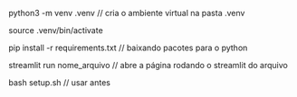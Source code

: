 python3 -m venv .venv // cria o ambiente virtual na pasta .venv

source .venv/bin/activate

pip install -r requirements.txt // baixando pacotes para o python

streamlit run nome_arquivo // abre a página rodando o streamlit do arquivo

bash setup.sh // usar antes 